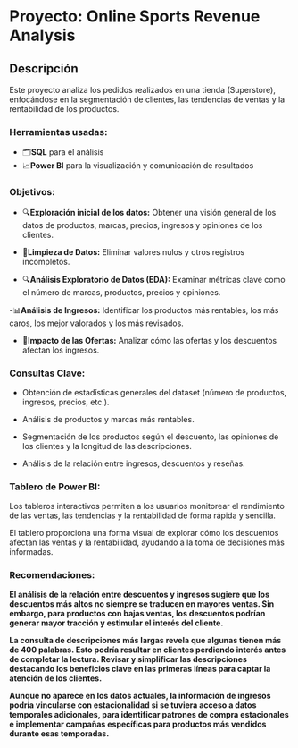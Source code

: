 # Proyecto: Online Sports Revenue Analysis
## **Descripción**
Este proyecto analiza los pedidos realizados en una tienda (Superstore), enfocándose en la segmentación de clientes, las tendencias de ventas y la rentabilidad de los productos.

### Herramientas usadas:
- 🗂️**SQL** para el análisis
- 📈**Power BI** para la visualización y comunicación de resultados

### **Objetivos:**
- 🔍**Exploración inicial de los datos:** Obtener una visión general de los datos de productos, marcas, precios, ingresos y opiniones de los clientes.

- 🧹**Limpieza de Datos:** Eliminar valores nulos y otros registros incompletos.

- 🔍**Análisis Exploratorio de Datos (EDA):** Examinar métricas clave como el número de marcas, productos, precios y opiniones.

-📊**Análisis de Ingresos:** Identificar los productos más rentables, los más caros, los mejor valorados y los más revisados.

- 🎯**Impacto de las Ofertas:** Analizar cómo las ofertas y los descuentos afectan los ingresos.

### **Consultas Clave:**
- Obtención de estadísticas generales del dataset (número de productos, ingresos, precios, etc.).

- Análisis de productos y marcas más rentables.

- Segmentación de los productos según el descuento, las opiniones de los clientes y la longitud de las descripciones.

- Análisis de la relación entre ingresos, descuentos y reseñas.

### **Tablero de Power BI:**
Los tableros interactivos permiten a los usuarios monitorear el rendimiento de las ventas, las tendencias y la rentabilidad de forma rápida y sencilla.

El tablero proporciona una forma visual de explorar cómo los descuentos afectan las ventas y la rentabilidad, ayudando a la toma de decisiones más informadas.

### **Recomendaciones:**
**El análisis de la relación entre descuentos y ingresos sugiere que los descuentos más altos no siempre se traducen en mayores ventas. Sin embargo, para productos con bajas ventas, los descuentos podrían generar mayor tracción y estimular el interés del cliente.**

**La consulta de descripciones más largas revela que algunas tienen más de 400 palabras. Esto podría resultar en clientes perdiendo interés antes de completar la lectura. Revisar y simplificar las descripciones destacando los beneficios clave en las primeras líneas para captar la atención de los clientes.**

**Aunque no aparece en los datos actuales, la información de ingresos podría vincularse con estacionalidad si se tuviera acceso a datos temporales adicionales, para identificar patrones de compra estacionales e implementar campañas específicas para productos más vendidos durante esas temporadas.**
